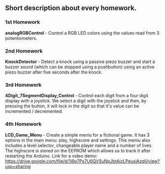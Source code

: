 ## Short description about every homework.

### 1st Homework 
**analogRGBControl** - Control a RGB LED colors using the values read from 3 potentiometers.

### 2nd Homework
**KnockDetector** - Detect a knock using a passive piezo buzzer and start a buzzer sound (which can be stopped using a pushbutton) using an active piezo buzzer after five seconds after the knock.

### 3rd Homework
**4Digit_7SegmentDisplay_Control** - Control each digit from a four digit display with a joystick. We select a digit with the joystick and then, by pressing the button, it will lock in the digit so that it's value can be incremented / decremented.

### 4th Homework
**LCD_Game_Menu** - Create a simple meniu for a fictional game. It has 3 options in the main menu: play, highscore and settings. This meniu also includes a level selector, changeable player name and a number of lives. The highscore is stored on the EEPROM which allows us to track it after restarting the Arduino. Link for a video demo: https://drive.google.com/file/d/1j6p7Ps7U6QVSuNpJbtAjzLPeusiAzqli/view?usp=sharing

